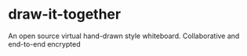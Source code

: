# draw-it-together
An open source virtual hand-drawn style whiteboard. Collaborative and end-to-end encrypted
